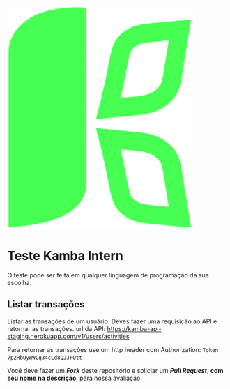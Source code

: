 ![Kamba](app-logo.png)
# Teste Kamba Intern
O teste pode ser feita em qualquer linguagem de programação da sua escolha. 

## Listar transações
Listar as transações de um usuário. Deves fazer uma requisição ao API e retornar as transações. 
url da API: https://kamba-api-staging.herokuapp.com/v1/users/activities

Para retornar as transações use um http header com Authorization: ```Token 7p2RbUyWWCq34cLd8QJJFQtt```

Você deve fazer um ***Fork*** deste repositório e soliciar um ***Pull Request***, **com seu nome na descrição**, para nossa avaliação.